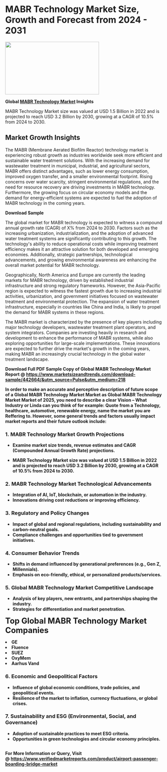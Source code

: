 <H1>MABR Technology Market Size, Growth and Forecast from 2024 - 2031</H1><img class="aligncenter size-medium wp-image-584254" src="https://thirdeyenews.in/wp-content/uploads/2024/09/Global-Market-Research-300x168.jpeg" alt="" width="300" height="168" /><p><strong>Global&nbsp;<a href="https://www.marketsizeandtrends.com/download-sample/442664/&amp;utm_source=Pulse&amp;utm_medium=218">MABR Technology Market</a> Insights</strong></p><p>MABR Technology Market size was valued at USD 1.5 Billion in 2022 and is projected to reach USD 3.2 Billion by 2030, growing at a CAGR of 10.5% from 2024 to 2030.</p><p><h2>Market Growth Insights</h2> <p>The MABR (Membrane Aerated Biofilm Reactor) technology market is experiencing robust growth as industries worldwide seek more efficient and sustainable water treatment solutions. With the increasing demand for wastewater treatment in municipal, industrial, and agricultural sectors, MABR offers distinct advantages, such as lower energy consumption, improved oxygen transfer, and a smaller environmental footprint. Rising concerns over water scarcity, stringent environmental regulations, and the need for resource recovery are driving investments in MABR technology. Furthermore, the growing focus on circular economy models and the demand for energy-efficient systems are expected to fuel the adoption of MABR technology in the coming years.</p> <p><strong>Download Sample</strong></p> <p>The global market for MABR technology is expected to witness a compound annual growth rate (CAGR) of X% from 2024 to 2030. Factors such as the increasing urbanization, industrialization, and the adoption of advanced water treatment systems are significantly contributing to this growth. The technology's ability to reduce operational costs while improving treatment efficiency makes it an attractive solution for both developed and emerging economies. Additionally, strategic partnerships, technological advancements, and growing environmental awareness are enhancing the overall market potential for MABR technology.</p> <p>Geographically, North America and Europe are currently the leading markets for MABR technology, driven by established industrial infrastructure and strong regulatory frameworks. However, the Asia-Pacific region is expected to witness the fastest growth due to increasing industrial activities, urbanization, and government initiatives focused on wastewater treatment and environmental protection. The expansion of water treatment infrastructure, especially in countries like China and India, is likely to propel the demand for MABR systems in these regions.</p> <p>The MABR market is characterized by the presence of key players including major technology developers, wastewater treatment plant operators, and system integrators. Companies are investing heavily in research and development to enhance the performance of MABR systems, while also exploring opportunities for large-scale implementations. These innovations are expected to further drive the market's growth in the coming years, making MABR an increasingly crucial technology in the global water treatment landscape.</p> <p><strong></p><p><span class=""><strong>Download Full PDF Sample Copy of Global MABR Technology Market Report</strong> @ <a href="https://www.marketsizeandtrends.com/download-sample/442664/&amp;utm_source=Pulse&amp;utm_medium=218" target="_blank">https://www.marketsizeandtrends.com/download-sample/442664/&amp;utm_source=Pulse&amp;utm_medium=218</a></span></p><p>In order to make an accurate and perceptive description of future scope of a Global&nbsp;MABR Technology Market Market as Global&nbsp;MABR Technology Market Market of 2025, you need to describe a clear Vision &ndash; What Industry or Linda can you think of for example: Quote from a Technology, healthcare, automotive, renewable energy, name the market you are Reffering to. However, some general trends and factors usually impact market reports and their future outlook include:</p><h3>1.&nbsp;<strong>MABR Technology Market Growth Projections</strong></h3><ul><li>Examine market size trends, revenue estimates and CAGR (Compounded Annual Growth Rate) projections.</li><li><p>MABR Technology Market size was valued at USD 1.5 Billion in 2022 and is projected to reach USD 3.2 Billion by 2030, growing at a CAGR of 10.5% from 2024 to 2030.</p></li></ul><h3>2.&nbsp;<strong>MABR Technology Market Technological Advancements</strong></h3><ul><li>Integration of AI, IoT, blockchain, or automation in the industry.</li><li>Innovations driving cost reductions or improving efficiency.</li></ul><h3>3.&nbsp;<strong>Regulatory and Policy Changes</strong></h3><ul><li>Impact of global and regional regulations, including sustainability and carbon-neutral goals.</li><li>Compliance challenges and opportunities tied to government initiatives.</li></ul><h3>4.&nbsp;<strong>Consumer Behavior Trends</strong></h3><ul><li>Shifts in demand influenced by generational preferences (e.g., Gen Z, Millennials).</li><li>Emphasis on eco-friendly, ethical, or personalized products/services.</li></ul><h3>5.&nbsp;<strong>Global MABR Technology Market Competitive Landscape</strong></h3><ul><li>Analysis of key players, new entrants, and partnerships shaping the industry.</li><li>Strategies for differentiation and market penetration.</li></ul><p data-pm-slice="1 1 []"><span style="color: inherit; font-family: inherit; font-size: 25px;">Top Global MABR Technology Market Companies</span></p><div class="" data-test-id=""><p><li>GE</li><li> Fluence</li><li> SUEZ</li><li> OxyMem</li><li> Aarhus Vand</li></p></div><h3>6.&nbsp;<strong>Economic and Geopolitical Factors</strong></h3><ul><li>Influence of global economic conditions, trade policies, and geopolitical events.</li><li>Resilience of the market to inflation, currency fluctuations, or global crises.</li></ul><h3>7.&nbsp;<strong>Sustainability and ESG (Environmental, Social, and Governance)</strong></h3><ul><li>Adoption of sustainable practices to meet ESG criteria.</li><li>Opportunities in green technologies and circular economy principles.</li></ul><h2><strong style="font-size: 14px;">For More Information or Query, Visit @&nbsp;</strong><a style="background-color: #ffffff; font-size: 14px;" href="https://www.marketsizeandtrends.com/report/mabr-technology-market/" target="_blank">https://www.verifiedmarketreports.com/product/airport-passenger-boarding-bridge-market</a></h2>
